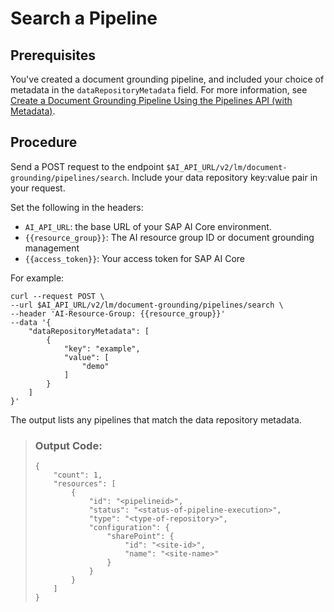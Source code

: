 <!-- loio5e6727e292344d8a98239d1a7d6f64a8 -->

# Search a Pipeline



## Prerequisites

You've created a document grounding pipeline, and included your choice of metadata in the `dataRepositoryMetadata` field. For more information, see [Create a Document Grounding Pipeline Using the Pipelines API \(with Metadata\)](create-a-document-grounding-pipeline-using-the-pipelines-api-with-metadata-3c56d6c.md).



## Procedure

Send a POST request to the endpoint `$AI_API_URL/v2/lm/document-grounding/pipelines/search`. Include your data repository key:value pair in your request.

Set the following in the headers:

-   `AI_API_URL`: the base URL of your SAP AI Core environment.
-   `{{resource_group}}`: The AI resource group ID or document grounding management
-   `{{access_token}}`: Your access token for SAP AI Core

For example:

```
curl --request POST \
--url $AI_API_URL/v2/lm/document-grounding/pipelines/search \
--header 'AI-Resource-Group: {{resource_group}}'
--data '{
    "dataRepositoryMetadata": [
        {
            "key": "example",
            "value": [
                "demo"
            ]
        }
    ]
}'
```

The output lists any pipelines that match the data repository metadata.

> ### Output Code:  
> ```
> {
>     "count": 1,
>     "resources": [
>         {
>             "id": "<pipelineid>",
>             "status": "<status-of-pipeline-execution>",
>             "type": "<type-of-repository>",
>             "configuration": {
>                 "sharePoint": {
>                     "id": "<site-id>",
>                     "name": "<site-name>"
>                 }
>             }
>         }
>     ]
> }
> ```

